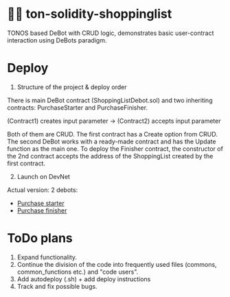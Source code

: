 # 📜💬 ton-solidity-shoppinglist
TONOS based DeBot with CRUD logic, demonstrates basic user-contract interaction using DeBots paradigm. 

# Deploy

1. Structure of the project & deploy order

There is main DeBot contract (ShoppingListDebot.sol) and two inheriting contracts: PurchaseStarter and PurchaseFinisher. 

(Contract1) creates input parameter  -> (Contract2) accepts input parameter

Both of them are CRUD. The first contract has a Create option from CRUD. The second DeBot works with a ready-made contract and has the Update function as the main one. To deploy the Finisher contract, the constructor of the 2nd contract accepts the address of the ShoppingList created by the first contract. 

2. Launch on DevNet

Actual version:
2 debots:

- [Purchase starter](https://web.ton.surf/debot?address=0%3Af96034ef8b5019de55f482bd331481ea480a9ded8bd1dbd8c7bb98757abfa439&net=devnet)
- [Purchase finisher](https://web.ton.surf/debot?address=0%3A7cf3b6119827f6c62eb355d73afe102267c2a7f2d31fb79a0324f65570b63e2f&net=devnet)

# ToDo plans

1. Expand functionality.
2. Continue the division of the code into frequently used files (commons, common_functions etc.) and "code users".
3. Add autodeploy (.sh) + add deploy instructions
4. Track and fix possible bugs. 
